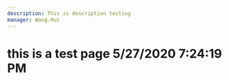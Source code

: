 ```yaml
---
description: This is description testing
manager: Wang.Hui
---
```

# this is a test page 5/27/2020 7:24:19 PM